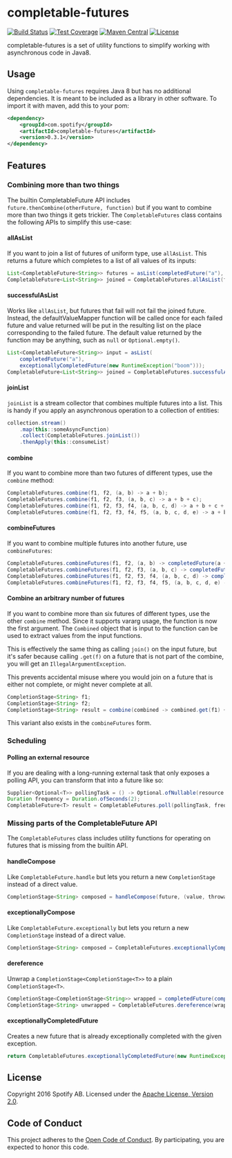 # completable-futures
[![Build Status](https://img.shields.io/travis/spotify/completable-futures/master.svg)](https://travis-ci.org/spotify/completable-futures)
[![Test Coverage](https://img.shields.io/codecov/c/github/spotify/completable-futures/master.svg)](https://codecov.io/github/spotify/completable-futures?branch=master)
[![Maven Central](https://img.shields.io/maven-central/v/com.spotify/completable-futures.svg)](https://maven-badges.herokuapp.com/maven-central/com.spotify/completable-futures)
[![License](https://img.shields.io/github/license/spotify/completable-futures.svg)](LICENSE)

completable-futures is a set of utility functions to simplify working with asynchronous code in
Java8.

## Usage

Using `completable-futures` requires Java 8 but has no additional dependencies. It is meant to be
included as a library in other software. To import it with maven, add this to your pom:

```xml
<dependency>
    <groupId>com.spotify</groupId>
    <artifactId>completable-futures</artifactId>
    <version>0.3.1</version>
</dependency>
```

## Features

### Combining more than two things

The builtin CompletableFuture API includes `future.thenCombine(otherFuture, function)` but if you
want to combine more than two things it gets trickier. The `CompletableFutures` class contains the
following APIs to simplify this use-case:

#### allAsList

If you want to join a list of futures of uniform type, use `allAsList`. This returns a future which
completes to a list of all values of its inputs:

```java
List<CompletableFuture<String>> futures = asList(completedFuture("a"), completedFuture("b"));
CompletableFuture<List<String>> joined = CompletableFutures.allAsList(futures);
```

#### successfulAsList

Works like `allAsList`, but futures that fail will not fail the joined future. Instead, the
defaultValueMapper function will be called once for each failed future and value returned will be
put in the resulting list on the place corresponding to the failed future. The default value
returned by the function may be anything, such as `null` or `Optional.empty()`.

```java
List<CompletableFuture<String>> input = asList(
    completedFuture("a"),
    exceptionallyCompletedFuture(new RuntimeException("boom")));
CompletableFuture<List<String>> joined = CompletableFutures.successfulAsList(input, t -> "default");
```

#### joinList

`joinList` is a stream collector that combines multiple futures into a list. This is handy if you
apply an asynchronous operation to a collection of entities:

```java
collection.stream()
    .map(this::someAsyncFunction)
    .collect(CompletableFutures.joinList())
    .thenApply(this::consumeList)
```

#### combine

If you want to combine more than two futures of different types, use the `combine` method:

```java
CompletableFutures.combine(f1, f2, (a, b) -> a + b);
CompletableFutures.combine(f1, f2, f3, (a, b, c) -> a + b + c);
CompletableFutures.combine(f1, f2, f3, f4, (a, b, c, d) -> a + b + c + d);
CompletableFutures.combine(f1, f2, f3, f4, f5, (a, b, c, d, e) -> a + b + c + d + e);
```

#### combineFutures

If you want to combine multiple futures into another future, use `combineFutures`:

```java
CompletableFutures.combineFutures(f1, f2, (a, b) -> completedFuture(a + b));
CompletableFutures.combineFutures(f1, f2, f3, (a, b, c) -> completedFuture(a + b + c));
CompletableFutures.combineFutures(f1, f2, f3, f4, (a, b, c, d) -> completedFuture(a + b + c + d));
CompletableFutures.combineFutures(f1, f2, f3, f4, f5, (a, b, c, d, e) -> completedFuture(a + b + c + d + e));
```

#### Combine an arbitrary number of futures

If you want to combine more than six futures of different types, use the other `combine` method.
Since it supports vararg usage, the function is now the first argument.
The `Combined` object that is input to the function can be used to extract values from the input functions.

This is effectively the same thing as calling `join()` on the input future, but it's safer because
calling `.get(f)` on a future that is not part of the combine, you will get an `IllegalArgumentException`.

This prevents accidental misuse where you would join on a future that is either not complete, or might never complete
at all.

```java
CompletionStage<String> f1;
CompletionStage<String> f2;
CompletionStage<String> result = combine(combined -> combined.get(f1) + combined.get(f2), f1, f2);
```

This variant also exists in the `combineFutures` form.
 
### Scheduling

#### Polling an external resource

If you are dealing with a long-running external task that only exposes a polling API, you can
transform that into a future like so:

```java
Supplier<Optional<T>> pollingTask = () -> Optional.ofNullable(resource.result());
Duration frequency = Duration.ofSeconds(2);
CompletableFuture<T> result = CompletableFutures.poll(pollingTask, frequency, executor);
```

### Missing parts of the CompletableFuture API

The `CompletableFutures` class includes utility functions for operating on futures that is missing
from the builtin API.

#### handleCompose

Like `CompletableFuture.handle` but lets you return a new `CompletionStage` instead of a
direct value.

```java
CompletionStage<String> composed = handleCompose(future, (value, throwable) -> completedFuture("hello"));
```

#### exceptionallyCompose

Like `CompletableFuture.exceptionally` but lets you return a new `CompletionStage` instead of a
direct value.

```java
CompletionStage<String> composed = CompletableFutures.exceptionallyCompose(future, throwable -> completedFuture("fallback"));
```

#### dereference

Unwrap a `CompletionStage<CompletionStage<T>>` to a plain `CompletionStage<T>`.

```java
CompletionStage<CompletionStage<String>> wrapped = completedFuture(completedFuture("hello"));
CompletionStage<String> unwrapped = CompletableFutures.dereference(wrapped);
```

#### exceptionallyCompletedFuture

Creates a new future that is already exceptionally completed with the given exception.

```java
return CompletableFutures.exceptionallyCompletedFuture(new RuntimeException("boom"));
```

## License

Copyright 2016 Spotify AB.
Licensed under the [Apache License, Version 2.0](LICENSE).

## Code of Conduct

This project adheres to the [Open Code of Conduct][code-of-conduct]. By participating, you are
expected to honor this code.

[code-of-conduct]: https://github.com/spotify/code-of-conduct/blob/master/code-of-conduct.md
